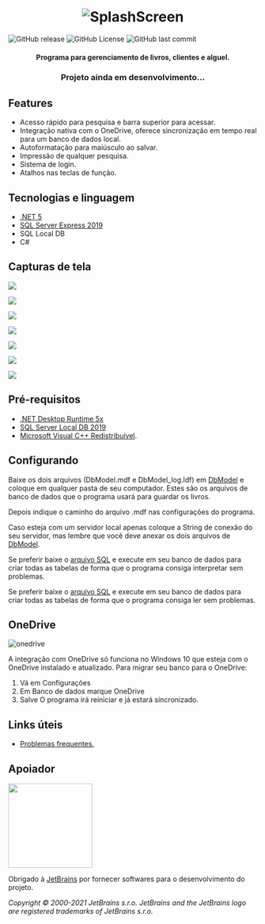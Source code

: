 <h1 align="center">
  <img alt="SplashScreen" src="https://github.com/LuanRoger/ProjectBook/blob/master/ProjectBook/assets/screenshots/PrintSplashScreen.png"/>
</h1>

<p>
<img alt="GitHub release" src="https://img.shields.io/github/v/release/LuanRoger/ProjectBook?include_prereleases">
<img alt="GitHub License" src="https://img.shields.io/github/license/LuanRoger/ProjectBook">
<img alt="GitHub last commit" src="https://img.shields.io/github/last-commit/LuanRoger/ProjectBook">
</p>

<h4 align="center"> Programa para gerenciamento de livros, clientes e alguel.</h4>
<h3 align="center">Projeto ainda em desenvolvimento...</h3>

## Features
* Acesso rápido para pesquisa e barra superior para acessar.
* Integração nativa com o OneDrive, oferece sincronização em tempo real para um banco de dados local.
* Autoformatação para maiúsculo ao salvar.
* Impressão de qualquer pesquisa.
* Sistema de login.
* Atalhos nas teclas de função.

## Tecnologias e linguagem
- [.NET 5](https://dotnet.microsoft.com)
- [SQL Server Express 2019](https://www.microsoft.com/pt-br/sql-server)
- SQL Local DB
- C#
## Capturas de tela
![](https://github.com/LuanRoger/ProjectBook/blob/master/ProjectBook/assets/screenshots/PrintInicio.png)

![](https://github.com/LuanRoger/ProjectBook/blob/master/ProjectBook/assets/screenshots/PrintLogin.png?raw=true)

![](https://github.com/LuanRoger/ProjectBook/blob/master/ProjectBook/assets/screenshots/PrintNovoLivro.png)

![](https://github.com/LuanRoger/ProjectBook/blob/master/ProjectBook/assets/screenshots/PrintNovoCliente.png)

![](https://github.com/LuanRoger/ProjectBook/blob/master/ProjectBook/assets/screenshots/PrintNovoAluguel.png)

![](https://github.com/LuanRoger/ProjectBook/blob/master/ProjectBook/assets/screenshots/PrintConfiguracoes.png)

![](https://github.com/LuanRoger/ProjectBook/blob/master/ProjectBook/assets/screenshots/PrintPesquisaRapida.png)

## Pré-requisitos
- [.NET Desktop Runtime 5x](https://dotnet.microsoft.com/download/dotnet/5.0)
- [SQL Server Local DB 2019](https://download.microsoft.com/download/7/c/1/7c14e92e-bdcb-4f89-b7cf-93543e7112d1/SqlLocalDB.msi)
- [Microsoft Visual C++ Redistribuível](https://support.microsoft.com/pt-br/topic/os-downloads-do-visual-c-mais-recentes-com-suporte-2647da03-1eea-4433-9aff-95f26a218cc0).

## Configurando
Baixe os dois arquivos (DbModel.mdf e DbModel_log.ldf) em [DbModel](./DbModel) e coloque em qualquer pasta de seu computador.
Estes são os arquivos de banco de dados que o programa usará para guardar os livros.

Depois indique o caminho do arquivo .mdf nas configurações do programa.

Caso esteja com um servidor local apenas coloque a String de conexão do seu servidor, 
mas lembre que você deve anexar os dois arquivos de [DbModel](./DbModel).

Se preferir baixe o [arquivo SQL](./DbModel/ModeloSQL.sql) e execute em seu banco de dados para criar todas as tabelas de forma que o programa consiga interpretar sem problemas.

Se preferir baixe o [arquivo SQL](./DbModel/ModeloSQL.sql) e execute em seu banco de dados para criar todas as tabelas de forma que o programa consiga ler sem problemas.

## OneDrive
<p>
<img alt="onedrive" src="https://img.shields.io/badge/sync-onedrive-blue">
</p>
A integração com OneDrive só funciona no Windows 10 que esteja com o OneDrive instalado e atualizado.
Para migrar seu banco para o OneDrive:

1. Vá em Configurações
2. Em Banco de dados marque OneDrive
3. Salve
O programa irá reiniciar e já estará sincronizado.

## Links úteis
- [Problemas frequentes.](https://github.com/LuanRoger/ProjectBook/blob/master/PROBLEMS.md)

## Apoiador
<img src="https://resources.jetbrains.com/storage/products/company/brand/logos/jb_beam.png" height=170 width=170>

Obrigado à [JetBrains](https://jb.gg/OpenSource) por fornecer softwares para o desenvolvimento do projeto.

*Copyright © 2000-2021 JetBrains s.r.o. JetBrains and the JetBrains logo are registered trademarks of JetBrains s.r.o.*

